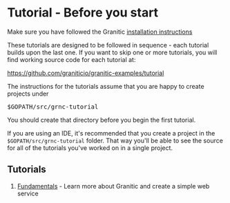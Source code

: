 # Tutorial - Before you start

Make sure you have followed the Granitic [installation instructions](https://github.com/graniticio/granitic/blob/master/doc/installation.md)

These tutorials are designed to be followed in sequence - each tutorial builds upon the last one. If you want to skip
one or more tutorials, you will find working source code for each tutorial at:
 
https://github.com/graniticio/granitic-examples/tutorial
 
The instructions for the tutorials assume that you are happy to create projects under

<pre>
$GOPATH/src/grnc-tutorial
</pre>

You should create that directory before you begin the first tutorial. 

If you are using an IDE, it's recommended that you create a project in the <code>$GOPATH/src/grnc-tutorial</code> folder. That way 
you'll be able to see the source for all of the tutorials you've worked on in a single project.

## Tutorials

 1. [Fundamentals](001-fundamentals.md) - Learn more about Granitic and create a simple web service